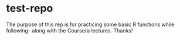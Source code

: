 test-repo
=========

The purpose of this rep is for practicing some basic R functions while following-
along with the Coursera lectures. Thanks!